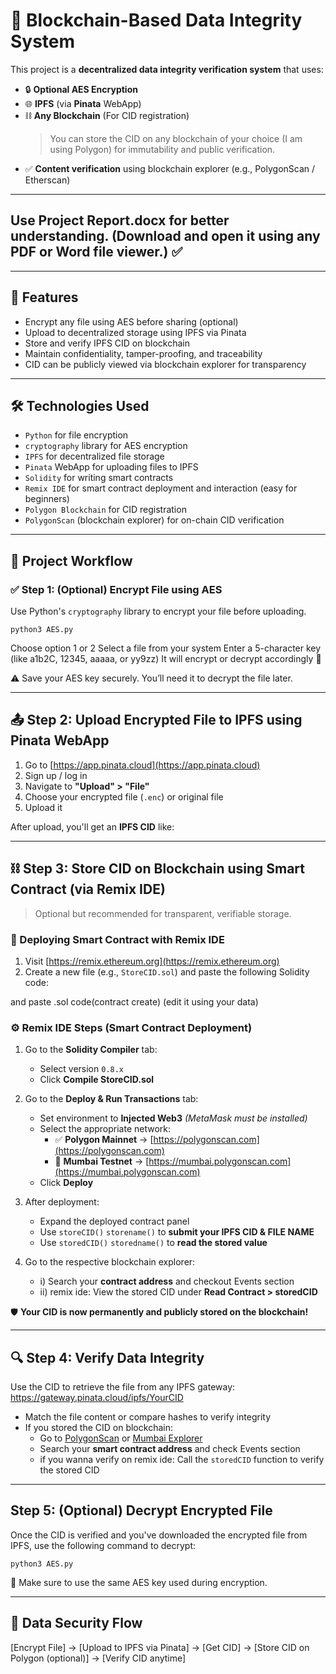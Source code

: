 # 🔐 Blockchain-Based Data Integrity System 

This project is a **decentralized data integrity verification system** that uses:
- 🔒 **Optional AES Encryption**
- 🌐 **IPFS** (via **Pinata** WebApp)
- ⛓️ **Any Blockchain** (For CID registration)  
  > You can store the CID on any blockchain of your choice (I am using Polygon) for immutability and public verification.
- ✅ **Content verification** using blockchain explorer (e.g., PolygonScan / Etherscan)

---
## Use Project Report.docx for better understanding. (Download and open it using any PDF or Word file viewer.) ✅
---
## 📌 Features

- Encrypt any file using AES before sharing (optional)
- Upload to decentralized storage using IPFS via Pinata
- Store and verify IPFS CID on blockchain
- Maintain confidentiality, tamper-proofing, and traceability
- CID can be publicly viewed via blockchain explorer for transparency

---

## 🛠️ Technologies Used

- `Python` for file encryption
- `cryptography` library for AES encryption
- `IPFS` for decentralized file storage
- `Pinata` WebApp for uploading files to IPFS
- `Solidity` for writing smart contracts
- `Remix IDE` for smart contract deployment and interaction (easy for beginners)
- `Polygon Blockchain` for CID registration
- `PolygonScan` (blockchain explorer) for on-chain CID verification

---

## 🧭 Project Workflow

### ✅ Step 1: (Optional) Encrypt File using AES

Use Python's `cryptography` library to encrypt your file before uploading.

    python3 AES.py

Choose option 1 or 2
Select a file from your system
Enter a 5-character key (like a1b2C, 12345, aaaaa, or yy9zz)
It will encrypt or decrypt accordingly 🎉

⚠️ Save your AES key securely. You’ll need it to decrypt the file later.

---

## 📤 Step 2: Upload Encrypted File to IPFS using Pinata WebApp

1. Go to [https://app.pinata.cloud](https://app.pinata.cloud)
2. Sign up / log in
3. Navigate to **"Upload" > "File"**
4. Choose your encrypted file (`.enc`) or original file
5. Upload it

After upload, you'll get an **IPFS CID** like: <QmTzQ1dU8m3vC5RQjV5zsdVxzyRzv2Yw9B9oP2C1WnZqhB>

---

## ⛓️ Step 3: Store CID on Blockchain using Smart Contract (via Remix IDE)

> Optional but recommended for transparent, verifiable storage.

### 🔧 Deploying Smart Contract with Remix IDE

1. Visit [https://remix.ethereum.org](https://remix.ethereum.org)
2. Create a new file (e.g., `StoreCID.sol`) and paste the following Solidity code:

and paste .sol code(contract create) (edit it using your data)

### ⚙️ Remix IDE Steps (Smart Contract Deployment)

1. Go to the **Solidity Compiler** tab:
   - Select version `0.8.x`
   - Click **Compile StoreCID.sol**

2. Go to the **Deploy & Run Transactions** tab:
   - Set environment to **Injected Web3** *(MetaMask must be installed)*
   - Select the appropriate network:
     - ✅ **Polygon Mainnet** → [https://polygonscan.com](https://polygonscan.com)
     - 🧪 **Mumbai Testnet** → [https://mumbai.polygonscan.com](https://mumbai.polygonscan.com)
   - Click **Deploy**

3. After deployment:
   - Expand the deployed contract panel
   - Use `storeCID()` `storename()` to **submit your IPFS CID & FILE NAME**
   - Use `storedCID()` `storedname()` to **read the stored value**

4. Go to the respective blockchain explorer:
   - i) Search your **contract address** and checkout Events section
   - ii) remix ide: View the stored CID under **Read Contract > storedCID**

🛡️ **Your CID is now permanently and publicly stored on the blockchain!**

---

## 🔍 Step 4: Verify Data Integrity

Use the CID to retrieve the file from any IPFS gateway: https://gateway.pinata.cloud/ipfs/YourCID


- Match the file content or compare hashes to verify integrity  
- If you stored the CID on blockchain:
  - Go to [PolygonScan](https://polygonscan.com) or [Mumbai Explorer](https://mumbai.polygonscan.com)
  - Search your **smart contract address** and check Events section
  - if you wanna verify on remix ide: Call the `storedCID` function to verify the stored CID

---

## Step 5: (Optional) Decrypt Encrypted File
Once the CID is verified and you've downloaded the encrypted file from IPFS, use the following command to decrypt:

    python3 AES.py
    
🔑 Make sure to use the same AES key used during encryption.

---

## 🔐 Data Security Flow

[Encrypt File] → [Upload to IPFS via Pinata] → [Get CID] → [Store CID on Polygon (optional)] → [Verify CID anytime]


